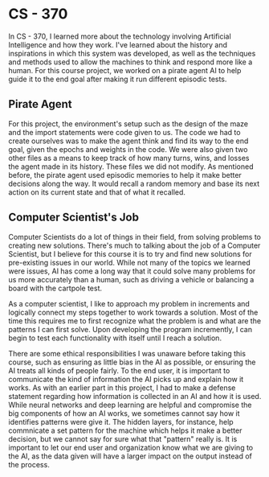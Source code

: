 # CS - 370

In CS - 370, I learned more about the technology involving Artificial Intelligence and how they work. I've learned about the history and inspirations in which this system was developed, as well as the techniques and methods used to allow the machines to think and respond more like a human. For this course project, we worked on a pirate agent AI to help guide it to the end goal after making it run different episodic tests.

## Pirate Agent

For this project, the environment's setup such as the design of the maze and the import statements were code given to us. The code we had to create ourselves was to make the agent think and find its way to the end goal, given the epochs and weights in the code. We were also given two other files as a means to keep track of how many turns, wins, and losses the agent made in its history. These files we did not modify. As mentioned before, the pirate agent used episodic memories to help it make better decisions along the way. It would recall a random memory and base its next action on its current state and that of what it recalled.

## Computer Scientist's Job
Computer Scientists do a lot of things in their field, from solving problems to creating new solutions. There's much to talking about the job of a Computer Scientist, but I believe for this course it is to try and find new solutions for pre-existing issues in our world. While not many of the topics we learned were issues, AI has come a long way that it could solve many problems for us more accurately than a human, such as driving a vehicle or balancing a board with the cartpole test.

As a computer scientist, I like to approach my problem in increments and logically connect my steps together to work towards a solution. Most of the time this requires me to first recognize what the problem is and what are the patterns I can first solve. Upon developing the program incremently, I can begin to test each functionality with itself until I reach a solution.

There are some ethical responsibilities I was unaware before taking this course, such as ensuring as little bias in the AI as possible, or ensuring the AI treats all kinds of people fairly. To the end user, it is important to communicate the kind of information the AI picks up and explain how it works. As with an earlier part in this project, I had to make a defense statement regarding how information is collected in an AI and how it is used. While neural networks and deep learning are helpful and compromise the big components of how an AI works, we sometimes cannot say how it identifies patterns were give it. The hidden layers, for instance, help commnicate a set pattern for the machine which helps it make a better decision, but we cannot say for sure what that "pattern" really is. It is important to let our end user and organization know what we are giving to the AI, as the data given will have a larger impact on the output instead of the process.
